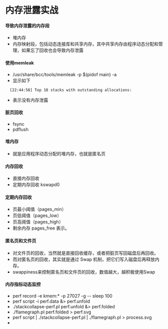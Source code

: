 # 内存泄露实战
#### 导致内存泄露的内存段
* 堆内存
* 内存映射段，包括动态连接库和共享内存，其中共享内存由程序动态分配和管理，如果忘了回收也会导致内存泄露

#### 使用memleak
* /usr/share/bcc/tools/memleak -p $(pidof main) -a
* 显示如下

```
  [22:44:58] Top 10 stacks with outstanding allocations:
```
* 表示没有内存泄露

#### 脏页回收
* fsync
* pdflush

#### 堆内存
* 就是应用程序动态分配的堆内存，也就是匿名页

#### 内存回收
* 直接内存回收
* 定期内存回收 kswapd0

#### 定期内存回收
* 页最小阈值（pages_min）
* 页低阈值（pages_low）
* 页高阈值（pages_high）
* 剩余内存 pages_free 表示。

#### 匿名页和文件页
* 对文件页的回收，当然就是直接回收缓存，或者把脏页写回磁盘后再回收。
* 而对匿名页的回收，其实就是通过 Swap 机制，把它们写入磁盘后再释放内存。
* swappiness来控制匿名页和文件页的回收，数值越大，越积极使用Swap

#### 内存指标动态监控
* perf record -e kmem:* -p 27027 -g -- sleep 100
* perf script -i perf.data &> perf.unfold
* ./stackcollapse-perf.pl perf.unfold &> perf.folded
* ./flamegraph.pl perf.folded > perf.svg
* perf script | ./stackcollapse-perf.pl | ./flamegraph.pl > process.svg
* 